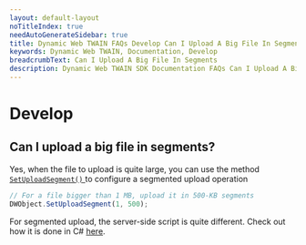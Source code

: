 ```yaml
---
layout: default-layout
noTitleIndex: true
needAutoGenerateSidebar: true
title: Dynamic Web TWAIN FAQs Develop Can I Upload A Big File In Segments
keywords: Dynamic Web TWAIN, Documentation, Develop
breadcrumbText: Can I Upload A Big File In Segments
description: Dynamic Web TWAIN SDK Documentation FAQs Can I Upload A Big File In Segments
---
```


# Develop

## Can I upload a big file in segments? 

 Yes, when the file to upload is quite large, you can use the method [ `SetUploadSegment()` ]({{site.info}}api/WebTwain_IO.html#setuploadsegment) to configure a segmented upload operation

``` javascript
// For a file bigger than 1 MB, upload it in 500-KB segments 
DWObject.SetUploadSegment(1, 500);
```

For segmented upload, the server-side script is quite different. Check out how it is done in C# [here]({{site.indepth}}development/Server-script.html#segmented-upload).